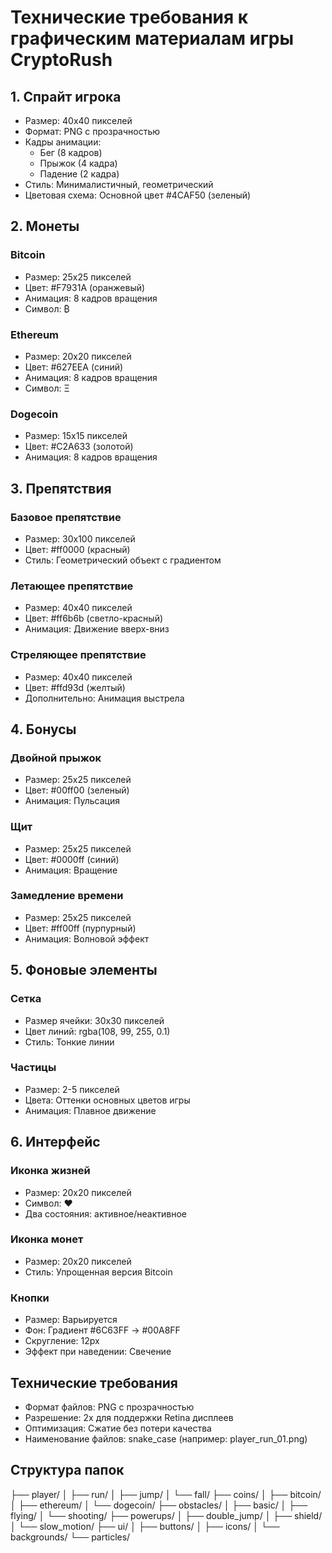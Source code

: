 # Технические требования к графическим материалам игры CryptoRush

## 1. Спрайт игрока
- Размер: 40x40 пикселей
- Формат: PNG с прозрачностью
- Кадры анимации:
  - Бег (8 кадров)
  - Прыжок (4 кадра)
  - Падение (2 кадра)
- Стиль: Минималистичный, геометрический
- Цветовая схема: Основной цвет #4CAF50 (зеленый)

## 2. Монеты
### Bitcoin
- Размер: 25x25 пикселей
- Цвет: #F7931A (оранжевый)
- Анимация: 8 кадров вращения
- Символ: ₿

### Ethereum
- Размер: 20x20 пикселей
- Цвет: #627EEA (синий)
- Анимация: 8 кадров вращения
- Символ: Ξ

### Dogecoin
- Размер: 15x15 пикселей
- Цвет: #C2A633 (золотой)
- Анимация: 8 кадров вращения

## 3. Препятствия
### Базовое препятствие
- Размер: 30x100 пикселей
- Цвет: #ff0000 (красный)
- Стиль: Геометрический объект с градиентом

### Летающее препятствие
- Размер: 40x40 пикселей
- Цвет: #ff6b6b (светло-красный)
- Анимация: Движение вверх-вниз

### Стреляющее препятствие
- Размер: 40x40 пикселей
- Цвет: #ffd93d (желтый)
- Дополнительно: Анимация выстрела

## 4. Бонусы
### Двойной прыжок
- Размер: 25x25 пикселей
- Цвет: #00ff00 (зеленый)
- Анимация: Пульсация

### Щит
- Размер: 25x25 пикселей
- Цвет: #0000ff (синий)
- Анимация: Вращение

### Замедление времени
- Размер: 25x25 пикселей
- Цвет: #ff00ff (пурпурный)
- Анимация: Волновой эффект

## 5. Фоновые элементы
### Сетка
- Размер ячейки: 30x30 пикселей
- Цвет линий: rgba(108, 99, 255, 0.1)
- Стиль: Тонкие линии

### Частицы
- Размер: 2-5 пикселей
- Цвета: Оттенки основных цветов игры
- Анимация: Плавное движение

## 6. Интерфейс
### Иконка жизней
- Размер: 20x20 пикселей
- Символ: ❤️
- Два состояния: активное/неактивное

### Иконка монет
- Размер: 20x20 пикселей
- Стиль: Упрощенная версия Bitcoin

### Кнопки
- Размер: Варьируется
- Фон: Градиент #6C63FF → #00A8FF
- Скругление: 12px
- Эффект при наведении: Свечение

## Технические требования
- Формат файлов: PNG с прозрачностью
- Разрешение: 2x для поддержки Retina дисплеев
- Оптимизация: Сжатие без потери качества
- Наименование файлов: snake_case (например: player_run_01.png)

## Структура папок 
├── player/
│ ├── run/
│ ├── jump/
│ └── fall/
├── coins/
│ ├── bitcoin/
│ ├── ethereum/
│ └── dogecoin/
├── obstacles/
│ ├── basic/
│ ├── flying/
│ └── shooting/
├── powerups/
│ ├── double_jump/
│ ├── shield/
│ └── slow_motion/
├── ui/
│ ├── buttons/
│ ├── icons/
│ └── backgrounds/
└── particles/